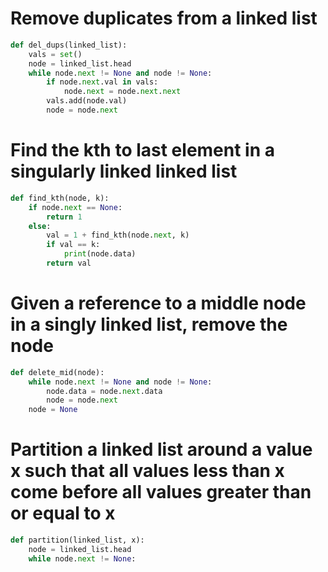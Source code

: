 # Remove duplicates from a linked list
```python
def del_dups(linked_list):
    vals = set()
    node = linked_list.head
    while node.next != None and node != None:
        if node.next.val in vals:
            node.next = node.next.next
        vals.add(node.val)
        node = node.next
```

# Find the kth to last element in a singularly linked linked list
```python
def find_kth(node, k):
    if node.next == None:
        return 1
    else:
        val = 1 + find_kth(node.next, k)
        if val == k:
            print(node.data)
        return val
```

# Given a reference to a middle node in a singly linked list, remove the node
```python
def delete_mid(node):
    while node.next != None and node != None:
        node.data = node.next.data
        node = node.next
    node = None
```

# Partition a linked list around a value x such that all values less than x come before all values greater than or equal to x
```python
def partition(linked_list, x):
    node = linked_list.head
    while node.next != None:
        
```

